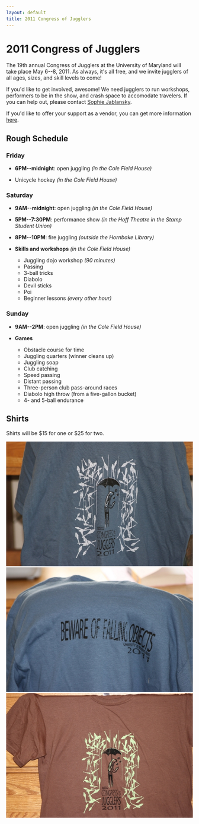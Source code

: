 ```yaml
---
layout: default
title: 2011 Congress of Jugglers
---
```


# 2011 Congress of Jugglers

The 19th annual Congress of Jugglers at the University of Maryland
will take place May 6--8, 2011. As always, it's all free, and we
invite jugglers of all ages, sizes, and skill levels to come!

If you'd like to get involved, awesome! We need jugglers to run
workshops, performers to be in the show, and crash space to accomodate
travelers. If you can help out, please contact
[Sophie Jablansky](mailto:sjablans@umd.edu).

If you'd like to offer your support as a vendor, you can get more
information [here](vendors.pdf).

## Rough Schedule

### Friday

 * __6PM--midnight__: open juggling *(in the Cole Field House)*

 * Unicycle hockey *(in the Cole Field House)*

### Saturday

 * __9AM--midnight__: open juggling *(in the Cole Field House)*
 * __5PM--7:30PM__: performance show *(in the Hoff Theatre in the
   Stamp Student Union)*
 * __8PM--10PM__: fire juggling *(outside the Hornbake Library)*


 * __Skills and workshops__ *(in the Cole Field House)*
   * Juggling dojo workshop *(90 minutes)*
   * Passing
   * 3-ball tricks
   * Diabolo
   * Devil sticks
   * Poi
   * Beginner lessons *(every other hour)*

### Sunday

 * __9AM--2PM__: open juggling *(in the Cole Field House)*


 * __Games__
   * Obstacle course for time
   * Juggling quarters (winner cleans up)
   * Juggling soap
   * Club catching
   * Speed passing
   * Distant passing
   * Three-person club pass-around races
   * Diabolo high throw (from a five-gallon bucket)
   * 4- and 5-ball endurance

## Shirts

Shirts will be $15 for one or $25 for two.

[<img src="shirts/front-blue-small.jpg" />](shirts/front-blue.jpg)
[<img src="shirts/back-blue-small.jpg" />](shirts/back-blue.jpg)
[<img src="shirts/front-brown-small.jpg" />](shirts/front-brown.jpg)
